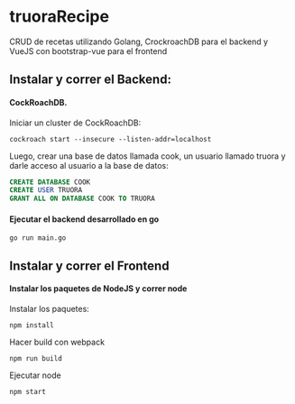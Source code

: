 # truoraRecipe
CRUD de recetas utilizando Golang, CrockroachDB para el backend y VueJS con bootstrap-vue para el frontend

## Instalar y correr el Backend:

#### CockRoachDB. 

Iniciar un cluster de CockRoachDB:

```shell
cockroach start --insecure --listen-addr=localhost
```

Luego, crear una base de datos llamada cook, un usuario llamado truora y darle acceso al usuario a la base de datos:

```sql
CREATE DATABASE COOK
CREATE USER TRUORA
GRANT ALL ON DATABASE COOK TO TRUORA
```

#### Ejecutar el backend desarrollado en go
```
go run main.go
```

## Instalar y correr el Frontend

#### Instalar los paquetes de NodeJS y correr node

Instalar los paquetes:
```
npm install
```

Hacer build con webpack
```
npm run build
```

Ejecutar node
```
npm start
```
